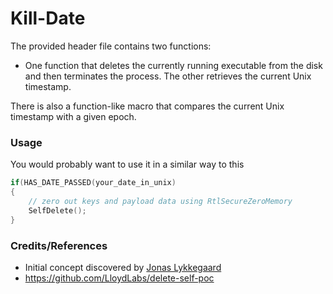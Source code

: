 # Kill-Date

The provided header file contains two functions:

- One function that deletes the currently running executable from the disk and then terminates the process. The other retrieves the current Unix timestamp.

There is also a function-like macro that compares the current Unix timestamp with a given epoch.
### Usage

You would probably want to use it in a similar way to this

```C
if(HAS_DATE_PASSED(your_date_in_unix)
{
    // zero out keys and payload data using RtlSecureZeroMemory
    SelfDelete();
}
```

### Credits/References

- Initial concept discovered by [Jonas Lykkegaard](https://twitter.com/jonasLyk)
- https://github.com/LloydLabs/delete-self-poc
